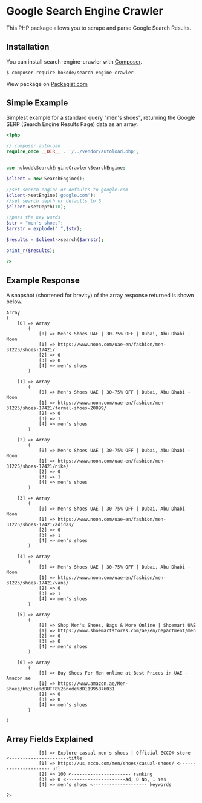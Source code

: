 # Google Search Engine Crawler

This PHP package allows you to scrape and parse Google Search Results.

## Installation
You can install search-engine-crawler with [Composer](https://getcomposer.org/).

```shell
$ composer require hokode/search-engine-crawler
```

View package on [Packagist.com](https://packagist.org/packages/hokode/search-engine-crawler)


## Simple Example
Simplest example for a standard query "men's shoes", returning the Google SERP (Search Engine Results Page) data as an array.
```php
<?php

// composer autoload
require_once __DIR__ . '/../vendor/autoload.php';


use hokode\SearchEngineCrawler\SearchEngine;

$client = new SearchEngine();

//set search engine or defaults to google.com
$client->setEngine('google.com');
//set search depth or defaults to 5
$client->setDepth(10);

//pass the key words
$str = "men's shoes";
$arrstr = explode(" ",$str);

$results = $client->search($arrstr);

print_r($results);

?>
```


## Example Response
A snapshot (shortened for brevity) of the array response returned is shown below. 
```array
Array
(
    [0] => Array
        (
            [0] => Men's Shoes UAE | 30-75% OFF | Dubai, Abu Dhabi - Noon
            [1] => https://www.noon.com/uae-en/fashion/men-31225/shoes-17421/
            [2] => 0
            [3] => 0
            [4] => men's shoes
        )

    [1] => Array
        (
            [0] => Men's Shoes UAE | 30-75% OFF | Dubai, Abu Dhabi - Noon
            [1] => https://www.noon.com/uae-en/fashion/men-31225/shoes-17421/formal-shoes-20899/
            [2] => 0
            [3] => 1
            [4] => men's shoes
        )

    [2] => Array
        (
            [0] => Men's Shoes UAE | 30-75% OFF | Dubai, Abu Dhabi - Noon
            [1] => https://www.noon.com/uae-en/fashion/men-31225/shoes-17421/nike/
            [2] => 0
            [3] => 1
            [4] => men's shoes
        )

    [3] => Array
        (
            [0] => Men's Shoes UAE | 30-75% OFF | Dubai, Abu Dhabi - Noon
            [1] => https://www.noon.com/uae-en/fashion/men-31225/shoes-17421/adidas/
            [2] => 0
            [3] => 1
            [4] => men's shoes
        )

    [4] => Array
        (
            [0] => Men's Shoes UAE | 30-75% OFF | Dubai, Abu Dhabi - Noon
            [1] => https://www.noon.com/uae-en/fashion/men-31225/shoes-17421/vans/
            [2] => 0
            [3] => 1
            [4] => men's shoes
        )

    [5] => Array
        (
            [0] => Shop Men's Shoes, Bags & More Online | Shoemart UAE
            [1] => https://www.shoemartstores.com/ae/en/department/men
            [2] => 0
            [3] => 0
            [4] => men's shoes
        )

    [6] => Array
        (
            [0] => Buy Shoes For Men online at Best Prices in UAE - Amazon.ae
            [1] => https://www.amazon.ae/Men-Shoes/b%3Fie%3DUTF8%26node%3D11995876031
            [2] => 0
            [3] => 0
            [4] => men's shoes
        )

)

```

## Array Fields Explained 

```array
            [0] => Explore casual men's shoes | Official ECCO® store <----------------------title
            [1] => https://us.ecco.com/men/shoes/casual-shoes/ <---------------------- url
            [2] => 100 <---------------------- ranking
            [3] => 0 <----------------------Ad, 0 No, 1 Yes
            [4] => men's shoes <-------------------- keywords

?>
```


